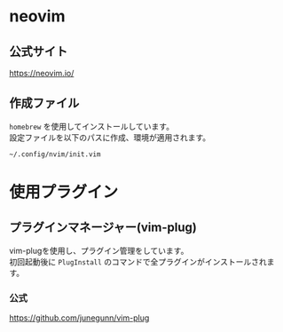 # neovim

## 公式サイト
https://neovim.io/

## 作成ファイル
`homebrew` を使用してインストールしています。  
設定ファイルを以下のパスに作成、環境が適用されます。
```
~/.config/nvim/init.vim
```

# 使用プラグイン

## プラグインマネージャー(vim-plug)
vim-plugを使用し、プラグイン管理をしています。  
初回起動後に `PlugInstall` のコマンドで全プラグインがインストールされます。
### 公式
https://github.com/junegunn/vim-plug
